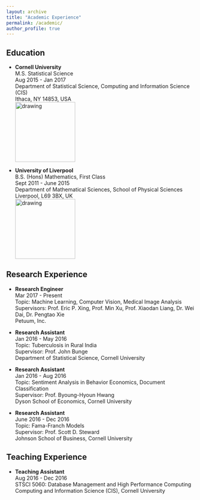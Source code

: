 ```yaml
---
layout: archive
title: "Academic Experience"
permalink: /academic/
author_profile: true
---
```

## Education

* **Cornell University**    
  M.S. Statistical Science  
  Aug 2015 - Jan 2017  
  Department of Statistical Science, Computing and Information Science (CIS)  
  Ithaca, NY 14853, USA  
  <a href="https://cis.cornell.edu/cornell-computing-information-science/"><img src="https://nanqingd.github.io/images/cornell.png" alt="drawing" width="160px"/></a> 

* **University of Liverpool**  
  B.S. (Hons) Mathematics, First Class  
  Sept 2011 - June 2015  
  Department of Mathematical Sciences, School of Physical Sciences  
  Liverpool, L69 3BX, UK  
  <a href="https://www.liverpool.ac.uk/mathematical-sciences/"><img src="https://nanqingd.github.io/images/liverpool.svg" alt="drawing" width="160px"/></a> 

## Research Experience
* **Research Engineer**  
  Mar 2017 - Present  
  Topic: Machine Learning, Computer Vision, Medical Image Analysis  
  Supervisors: Prof. Eric P. Xing, Prof. Min Xu, Prof. Xiaodan Liang, Dr. Wei Dai, Dr. Pengtao Xie  
  Petuum, Inc. 

* **Research Assistant**  
  Jan 2016 - May 2016  
  Topic: Tuberculosis in Rural India  
  Supervisor: Prof. John Bunge   
  Department of Statistical Science, Cornell University

* **Research Assistant**  
  Jan 2016 - Aug 2016  
  Topic: Sentiment Analysis in Behavior Economics, Document Classification  
  Supervisor: Prof. Byoung-Hyoun Hwang  
  Dyson School of Economics, Cornell University  

* **Research Assistant**  
  June 2016 - Dec 2016  
  Topic: Fama-Franch Models  
  Supervisor: Prof. Scott D. Steward   
  Johnson School of Business, Cornell University  

## Teaching Experience

* **Teaching Assistant**  
  Aug 2016 - Dec 2016  
  STSCI 5060: Database Management and High Performance Computing  
  Computing and Information Science (CIS), Cornell University   
  
